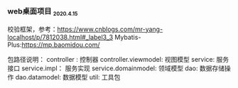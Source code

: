 ### web桌面项目 <sub><small>2020.4.15</small></sub>
 校验框架，参考：https://www.cnblogs.com/mr-yang-localhost/p/7812038.html#_label3_3
 Mybatis-Plus:https://mp.baomidou.com/
 
 包路径说明：
 controller : 控制器
 controller.viewmodel: 视图模型
 service: 服务接口
 service.impl： 服务实现
 service.domainmodel: 领域模型
 dao: 数据存储操作
 dao.datamodel: 数据模型
 util: 工具包
